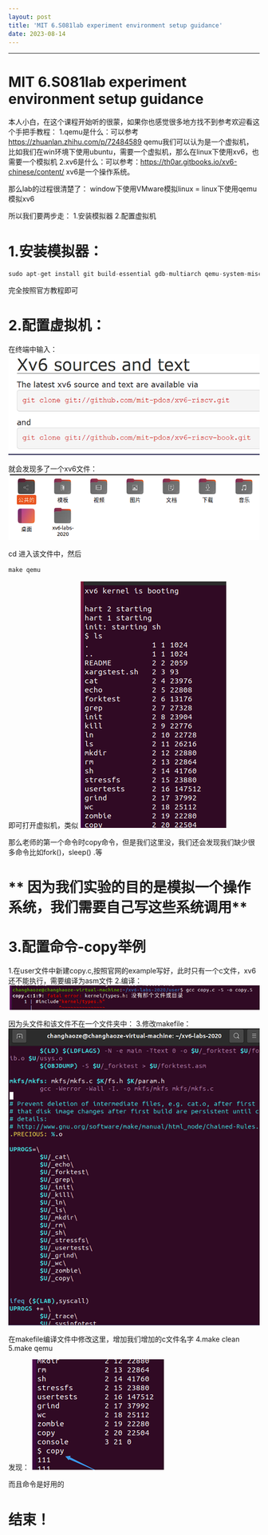 ```yaml
---
layout: post
title: 'MIT 6.S081lab experiment environment setup guidance'
date: 2023-08-14
---
```



---
# MIT 6.S081lab experiment environment setup guidance
本人小白，在这个课程开始听的很蒙，如果你也感觉很多地方找不到参考欢迎看这个手把手教程：
1.qemu是什么：可以参考 https://zhuanlan.zhihu.com/p/72484589
qemu我们可以认为是一个虚拟机，比如我们在win环境下使用ubuntu，需要一个虚拟机，那么在linux下使用xv6，也需要一个模拟机
2.xv6是什么：可以参考：https://th0ar.gitbooks.io/xv6-chinese/content/
xv6是一个操作系统。

那么lab的过程很清楚了：
window下使用VMware模拟linux = linux下使用qemu模拟xv6

所以我们要两步走：
1.安装模拟器 2.配置虚拟机
# 1.安装模拟器：

```cpp
sudo apt-get install git build-essential gdb-multiarch qemu-system-misc gcc-riscv64-linux-gnu binutils-riscv64-linux-gnu 
```
完全按照官方教程即可

# 2.配置虚拟机：
在终端中输入：
![image](../post_imgs/xv6sourceandtext.png)

就会发现多了一个xv6文件：
![image](../post_imgs/xv6infile.png)

cd 进入该文件中，然后

```cpp
make qemu
```
即可打开虚拟机，类似
![image](../post_imgs/xv63.png)

那么老师的第一个命令时copy命令，但是我们这里没，我们还会发现我们缺少很多命令比如fork()，sleep() .等

# ** 因为我们实验的目的是模拟一个操作系统，我们需要自己写这些系统调用**
# 3.配置命令-copy举例
1.在user文件中新建copy.c,按照官网的example写好，此时只有一个c文件，xv6还不能执行，需要编译为asm文件
2.编译：
![image](../post_imgs/xv64.png)

因为头文件和该文件不在一个文件夹中：
3.修改makefile：
![image](../post_imgs/xv65.png)

在makefile编译文件中修改这里，增加我们增加的c文件名字
4.make clean
5.make qemu

发现：
![image](../post_imgs/xv66.png)

而且命令是好用的
# 结束！



